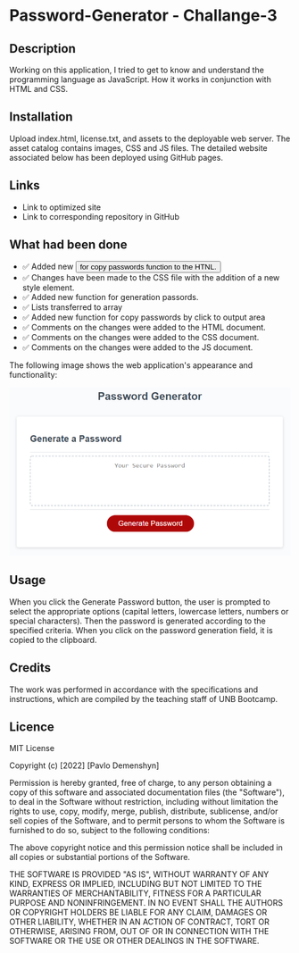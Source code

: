# Password-Generator - Challange-3

## Description

Working on this application, I tried to get to know and understand the programming language as JavaScript. How it works in conjunction with HTML and CSS.

## Installation

Upload index.html, license.txt, and assets to the deployable web server. The asset catalog contains images, CSS and JS files. The detailed website associated below has been deployed using GitHub pages.

## Links

* Link to optimized site
* Link to corresponding repository in GitHub

## What had been done

* ✅ Added new <button> for copy passwords function to the HTNL.
* ✅ Changes have been made to the CSS file with the addition of a new style element.
* ✅ Added new function for generation passords.
* ✅ Lists transferred to array
* ✅ Added new function for copy passwords by click to output area
* ✅ Comments on the changes were added to the HTML document.
* ✅ Comments on the changes were added to the CSS document.
* ✅ Comments on the changes were added to the JS document.

The following image shows the web application's appearance and functionality:

![The Password Generator application displays a red button to "Generate Password".](./Assets/03-javascript-homework-demo.png)


## Usage
When you click the Generate Password button, the user is prompted to select the appropriate options (capital letters, lowercase letters, numbers or special characters). Then the password is generated according to the specified criteria. When you click on the password generation field, it is copied to the clipboard. 


## Credits

The work was performed in accordance with the specifications and instructions, which are compiled by the teaching staff of UNB Bootcamp.

## Licence

MIT License

Copyright (c) [2022] [Pavlo Demenshyn]

Permission is hereby granted, free of charge, to any person obtaining a copy of this software and associated documentation files (the "Software"), to deal in the Software without restriction, including without limitation the rights to use, copy, modify, merge, publish, distribute, sublicense, and/or sell copies of the Software, and to permit persons to whom the Software is furnished to do so, subject to the following conditions:

The above copyright notice and this permission notice shall be included in all copies or substantial portions of the Software.

THE SOFTWARE IS PROVIDED "AS IS", WITHOUT WARRANTY OF ANY KIND, EXPRESS OR IMPLIED, INCLUDING BUT NOT LIMITED TO THE WARRANTIES OF MERCHANTABILITY, FITNESS FOR A PARTICULAR PURPOSE AND NONINFRINGEMENT. IN NO EVENT SHALL THE AUTHORS OR COPYRIGHT HOLDERS BE LIABLE FOR ANY CLAIM, DAMAGES OR OTHER LIABILITY, WHETHER IN AN ACTION OF CONTRACT, TORT OR OTHERWISE, ARISING FROM, OUT OF OR IN CONNECTION WITH THE SOFTWARE OR THE USE OR OTHER DEALINGS IN THE SOFTWARE.
